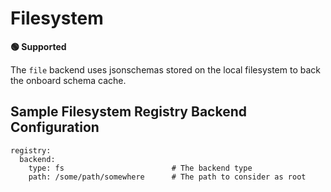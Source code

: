 # Filesystem

**🟢 Supported**

The `file` backend uses jsonschemas stored on the local filesystem to back the onboard schema cache.

## Sample Filesystem Registry Backend Configuration

```
registry:
  backend:
    type: fs                        # The backend type
    path: /some/path/somewhere      # The path to consider as root
```
